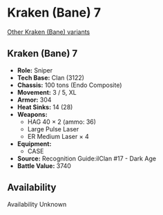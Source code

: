 # Kraken (Bane) 7

[Other Kraken (Bane) variants](../kraken_bane.md)

## Kraken (Bane) 7
- **Role:** Sniper
- **Tech Base:** Clan (3122)
- **Chassis:** 100 tons (Endo Composite)
- **Movement:** 3 / 5, XL
- **Armor:** 304
- **Heat Sinks:** 14 (28)
- **Weapons:**
  - HAG 40 × 2 (ammo: 36)
  - Large Pulse Laser
  - ER Medium Laser × 4
- **Equipment:**
  - CASE
- **Source:** Recognition Guide:ilClan #17 - Dark Age
- **Battle Value:** 3740

## Availability

Availability Unknown

